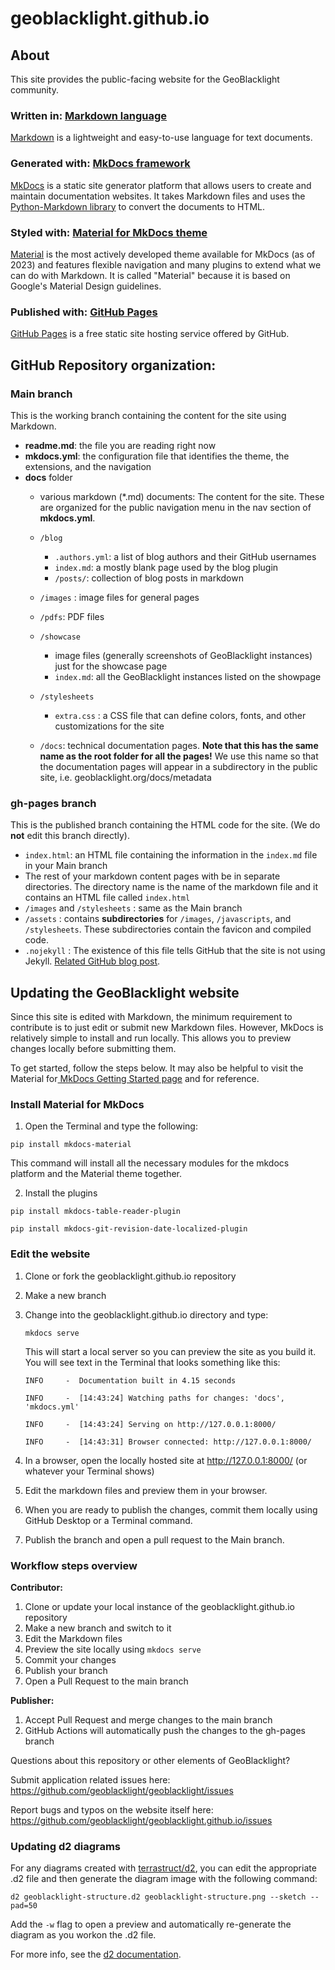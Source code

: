# geoblacklight.github.io


## About

This site provides the public-facing website for the GeoBlacklight community.

### Written in: [Markdown language](https://daringfireball.net/projects/markdown/)

[Markdown](https://daringfireball.net/projects/markdown/) is a lightweight and easy-to-use language for text documents.

### Generated with: [MkDocs framework ](https://www.mkdocs.org)

[MkDocs](https://www.mkdocs.org) is a static site generator platform that allows users to create and maintain documentation websites. It takes Markdown files and uses the [Python-Markdown library](https://python-markdown.github.io) to convert the documents to HTML.

### Styled with: [Material for MkDocs theme](https://squidfunk.github.io/mkdocs-material/)

[Material](https://squidfunk.github.io/mkdocs-material/) is the most actively developed theme available for MkDocs (as of 2023) and features flexible navigation and many plugins to extend what we can do with Markdown. It is called "Material" because it is based on Google's Material Design guidelines.


### Published with: [GitHub Pages](https://pages.github.com)

[GitHub Pages](https://pages.github.com) is a free static site hosting service offered by GitHub. 


## GitHub Repository organization:

### Main branch

This is the working branch containing the content for the site using Markdown.

* **readme.md**: the file you are reading right now
* **mkdocs.yml**: the configuration file that identifies the theme, the extensions, and the navigation
* **docs** folder
	*  various markdown (*.md) documents: The content for the site. These are organized for the public navigation menu in the nav section of **mkdocs.yml**.
	*  	`/blog`
          *  `.authors.yml`: a list of blog authors and their GitHub usernames
          *  `index.md`: a mostly blank page used by the blog plugin
          *  `/posts/`: collection of blog posts in markdown  
	*  	`/images` : image files for general pages
	*   `/pdfs`: PDF files
	*   `/showcase`
	      *    image files (generally screenshots of GeoBlacklight instances) just for the showcase page
	      *    `index.md`: all the GeoBlacklight instances listed on the showpage
	*   `/stylesheets`
		*   `extra.css` : a CSS file that can define colors, fonts, and other customizations for the site

     * `/docs`: technical documentation pages. **Note that this has the same name as the root folder for all the pages!** We use this name so that the documentation pages will appear in a subdirectory in the public site, i.e. geoblacklight.org/docs/metadata


### gh-pages branch

This is the published branch containing the HTML code for the site. (We do **not** edit this branch directly).

* `index.html`: an HTML file containing the information in the `index.md` file in your Main branch
* The rest of your markdown content pages with be in separate directories. The directory name is the name of the markdown file and it contains an HTML file called `index.html`
* `/images` and `/stylesheets` : same as the Main branch
* `/assets` : contains **subdirectories** for `/images`, `/javascripts`, and `/stylesheets`.  These subdirectories contain the favicon and compiled code.
* `.nojekyll` : The existence of this file tells GitHub that the site is not using Jekyll. [Related GitHub blog post](https://github.blog/2009-12-29-bypassing-jekyll-on-github-pages/).


## Updating the GeoBlacklight website

Since this site is edited with Markdown, the minimum requirement to contribute is to just edit or submit new Markdown files.  However, MkDocs is relatively simple to install and run locally. This allows you to preview changes locally before submitting them.  

To get started, follow the steps below.  It may also be helpful to visit the Material for[ MkDocs Getting Started page](https://squidfunk.github.io/mkdocs-material/getting-started/) and for reference.

### Install Material for MkDocs

1. Open the Terminal and type the following:

`pip install mkdocs-material`

This command will install all the necessary modules for the mkdocs platform and the Material theme together.

2. Install the plugins

`pip install mkdocs-table-reader-plugin`

`pip install mkdocs-git-revision-date-localized-plugin`



### Edit the website

1. Clone or fork the geoblacklight.github.io repository

2. Make a new branch

3. Change into the geoblacklight.github.io directory and type:

    `mkdocs serve`

    This will start a local server so you can preview the site as you build it. You will see text in the Terminal that looks something like this:

	```
	INFO     -  Documentation built in 4.15 seconds
	
	INFO     -  [14:43:24] Watching paths for changes: 'docs', 'mkdocs.yml'
	
	INFO     -  [14:43:24] Serving on http://127.0.0.1:8000/
	
	INFO     -  [14:43:31] Browser connected: http://127.0.0.1:8000/
	```
4. In a browser, open the locally hosted site at http://127.0.0.1:8000/ (or whatever your Terminal shows)

5. Edit the markdown files and preview them in your browser.

6. When you are ready to publish the changes, commit them locally using GitHub Desktop or a Terminal command.

7. Publish the branch and open a pull request to the Main branch.


### Workflow steps overview

**Contributor:**

1. Clone or update your local instance of the geoblacklight.github.io repository
2. Make a new branch and switch to it
3. Edit the Markdown files
4. Preview the site locally using `mkdocs serve`
5. Commit your changes
6. Publish your branch
7. Open a Pull Request to the main branch

**Publisher:**

1. Accept Pull Request and merge changes to the main branch
2. GitHub Actions will automatically push the changes to the gh-pages branch


Questions about this repository or other elements of GeoBlacklight?

Submit application related issues here: https://github.com/geoblacklight/geoblacklight/issues

Report bugs and typos on the website itself here:  https://github.com/geoblacklight/geoblacklight.github.io/issues

### Updating d2 diagrams

For any diagrams created with [terrastruct/d2](https://github.com/terrastruct/d2), you can edit the appropriate .d2 file and then generate the diagram image with the following command:

```
d2 geoblacklight-structure.d2 geoblacklight-structure.png --sketch --pad=50
```

Add the `-w` flag to open a preview and automatically re-generate the diagram as you workon the .d2 file.

For more info, see the [d2 documentation](https://d2lang.com/tour/intro/).
